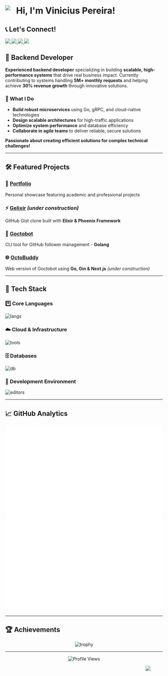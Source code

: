 # Hi, I'm Vinicius Pereira! <a href="#"><img align='left' src='../../../stuff/blob/main/shakehand.gif' width='35'></a>

## 📞 Let's Connect!

<div align="left" style="display:inline_block"> 
  <a href="https://www.linkedin.com/in/vfreitass/" target="_blank">
    <img src="https://img.shields.io/badge/LinkedIn-0077B5?style=for-the-badge&logo=linkedin&logoColor=white" target="_blank">
  </a> 
  <a href="mailto:niviciusdev@gmail.com">
    <img src="https://img.shields.io/badge/Gmail-D14836?style=for-the-badge&logo=gmail&logoColor=white" target="_blank">
  </a>
  <a href="https://instagram.com/niviciusdev" target="_blank">
    <img src="https://img.shields.io/badge/-Instagram-%23E4405F?style=for-the-badge&logo=instagram&logoColor=white" target="_blank">
  </a>
  <a href="https://discord.gg/vde-frei#1622" target="_blank">
    <img src="https://img.shields.io/badge/Discord-7289DA?style=for-the-badge&logo=discord&logoColor=white" target="_blank">
  </a>
</div>

## 🚀 Backend Developer

**Experienced backend developer** specializing in building **scalable, high-performance systems** that drive real business impact. Currently contributing to systems handling **5M+ monthly requests** and helping achieve **30% revenue growth** through innovative solutions.

### 🎯 What I Do
- **Build robust microservices** using Go, gRPC, and cloud-native technologies
- **Design scalable architectures** for high-traffic applications 
- **Optimize system performance** and database efficiency
- **Collaborate in agile teams** to deliver reliable, secure solutions

**Passionate about creating efficient solutions for complex technical challenges!**

---

## 🛠️ Featured Projects

### 🌟 [**Portfolio**](https://0bvim.github.io/portfolio) 
Personal showcase featuring academic and professional projects

### ⚡ [**Gelixir**](https://github.com/0bvim/gelixir) *(under construction)*
GitHub Gist clone built with **Elixir & Phoenix Framework**

### 🤖 [**Goctobot**](https://github.com/0bvim/goctobot) 
CLI tool for GitHub follower management - **Golang**

### 🌐 [**OctoBuddy**](https://github.com/0bvim/octoBuddy)
Web version of Goctobot using **Go, Gin & Next.js** *(under construction)*

---

## 🔧 Tech Stack

### *️⃣ **Core Languages**
![langs](https://skillicons.dev/icons?i=go,c,cpp,elixir,python,cs&perline=6)

### ☁️ **Cloud & Infrastructure** 
![tools](https://skillicons.dev/icons?i=gcp,docker,git,github,bash,linux&perline=7)

### 🗄️ **Databases**
![db](https://skillicons.dev/icons?i=postgres,mongodb,mysql,sqlite,redis&perline=5)

### 📝 **Development Environment**
![editors](https://skillicons.dev/icons?i=neovim,vim,vscode,clion,sublime&perline=5)

---

## 📈 GitHub Analytics

<div align="center">
  
[![status](https://raw.githubusercontent.com/0bvim/github-stats-transparent/output/generated/overview.svg)](#)
[![languages](https://raw.githubusercontent.com/0bvim/github-stats-transparent/output/generated/languages.svg)](#)

</div>

---

## 🏆 Achievements

<div align="center">
  
![trophy](https://github-profile-trophy.vercel.app/?username=0bvim&theme=darkhub&rank=-C&column=-1&no-bg=true&no-frame=true)

</div>

---

<div align="center">
  
![Profile Views](https://komarev.com/ghpvc/?username=vinicius-f-pereira&color=blue&style=for-the-badge)

</div>

<a href="#"><img align='right' src='https://github.githubassets.com/assets/mona-loading-dark-7701a7b97370.gif' width='55'></a>

